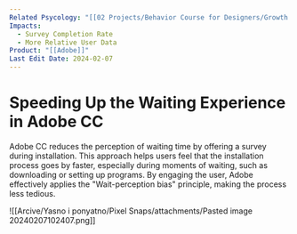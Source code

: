 ```yaml
---
Related Psycology: "[[02 Projects/Behavior Course for Designers/Growth Design/Biases/Wait-perception bias]]"
Impacts:
  - Survey Completion Rate
  - More Relative User Data
Product: "[[Adobe]]"
Last Edit Date: 2024-02-07
---
```



# Speeding Up the Waiting Experience in Adobe CC
Adobe CC reduces the perception of waiting time by offering a survey during installation. This approach helps users feel that the installation process goes by faster, especially during moments of waiting, such as downloading or setting up programs. By engaging the user, Adobe effectively applies the "Wait-perception bias" principle, making the process less tedious.

![[Arcive/Yasno i ponyatno/Pixel Snaps/attachments/Pasted image 20240207102407.png]]